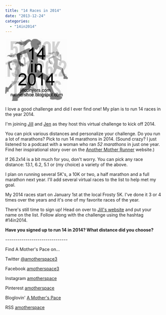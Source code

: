 ```yaml
---
title: "14 Races in 2014"
date: "2013-12-24"
categories: 
  - "14in2014"
---
```


[![](images/MixedButton.jpg)](http://amotherspace.net/wp-content/uploads/2013/12/MixedButton1.jpg)

I love a good challenge and did I ever find one! My plan is to run 14 races in the year 2014. 
  
I'm joining [Jill](http://jillconyers.com/) and [Jen](http://runnershoe.blogspot.com/) as they host this virtual challenge to kick off 2014. 
  
You can pick various distances and personalize your challenge. Do you run a lot of marathons? Pick to run 14 marathons in 2014. (Sound crazy? I just listened to a podcast with a woman who ran _52 marathons_ in just one year. Find her inspirational story over on the [Another Mother Runner](http://anothermotherrunner.com/2013/12/21/marathon-goddess-imparts-wisdom/) website.)  
  
If 26.2x14 is a bit much for you, don't worry. You can pick any race distance: 13.1, 6.2, 5.1 or (my choice) a variety of the above.   
  
I plan on running several 5K's, a 10K or two, a half marathon and a full marathon next year. I'll add several virtual races to the list to help met my goal.   
  
My 2014 races start on January 1st at the local Frosty 5K. I've done it 3 or 4 times over the years and it's one of my favorite races of the year.  
  
There's still time to sign up! Head on over to [Jill's website](http://jillconyers.com/2013/12/14-in-2014/?utm_content=buffer6d00e&utm_source=buffer&utm_medium=twitter&utm_campaign=Buffer) and put your name on the list. Follow along with the challenge using the hashtag #14in2014. 
  
  

**Have you signed up to run 14 in 2014? What distance did you choose?**

  
  

\-------------------------------

  

Find A Mother's Pace on...  
  
Twitter [@amotherspace3](https://twitter.com/amotherspace3)  
  
Facebook [amotherspace3](http://facebook.com/amotherspace3)  
  
Instagram [amotherspace](http://instagram.com/amotherspace)  
  
Pinterest [amotherspace](http://pinterest.com/amotherspace/)  
  
Bloglovin' [A Mother's Pace](http://www.bloglovin.com/en/blog/6680087)  
  
RSS [amotherspace](http://feeds.feedburner.com/amotherspace)
